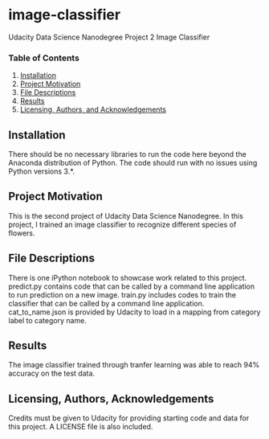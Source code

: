 # image-classifier
Udacity Data Science Nanodegree Project 2 Image Classifier
### Table of Contents

1. [Installation](#installation)
2. [Project Motivation](#motivation)
3. [File Descriptions](#files)
4. [Results](#results)
5. [Licensing, Authors, and Acknowledgements](#licensing)

## Installation <a name="installation"></a>

There should be no necessary libraries to run the code here beyond the Anaconda distribution of Python.  The code should run with no issues using Python versions 3.*.

## Project Motivation<a name="motivation"></a>

This is the second project of Udacity Data Science Nanodegree. In this project, I trained an image classifier to recognize different species of flowers.


## File Descriptions <a name="files"></a>

There is one iPython notebook to showcase work related to this project. 
predict.py contains code that can be called by a command line application to run prediction on a new image. 
train.py includes codes to train the classifier that can be called by a command line application.
cat_to_name.json is provided by Udacity to load in a mapping from category label to category name.

## Results<a name="results"></a>

The image classifier trained through tranfer learning was able to reach 94% accuracy on the test data.


## Licensing, Authors, Acknowledgements<a name="licensing"></a>

Credits must be given to Udacity for providing starting code and data for this project. A LICENSE file is also included.